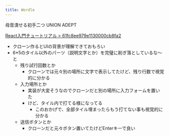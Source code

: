 ```yaml
---
title: Wordle
---
```


母音潰せる初手二つ
UNION
ADEPT

[React入門チュートリアル > 61fc8ee979e1130000cb8fa2](React%E5%85%A5%E9%96%80%E3%83%81%E3%83%A5%E3%83%BC%E3%83%88%E3%83%AA%E3%82%A2%E3%83%AB.md#61fc8ee979e1130000cb8fa2)

* クローン作るとUIの背景が理解できておもろい
* 6\*5のタイル以外のパーツ（説明文字とか）を完璧に削ぎ落としているな〜と
  * 残り試行回数とか
    * クローンでは元々別の場所に文字で表示してたけど、残り行数で視覚的に分かる
  * 入力場所とか
    * 実装が大変そうなのでクローンだと別の場所に入力フォームを置いた
    * けど、タイル内で打てる様になってる
      * このおかげで、全部タイル埋まったらもう打てない事も視覚的に分かる
  * 送信ボタンとか
    * クローンだと元々ボタン置いてたけどEnterキーで良い
